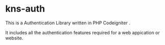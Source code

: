 # kns-auth
 
This is a Authentication Library written in PHP Codeigniter .

It includes all the authentication features required for a web appication or website.


